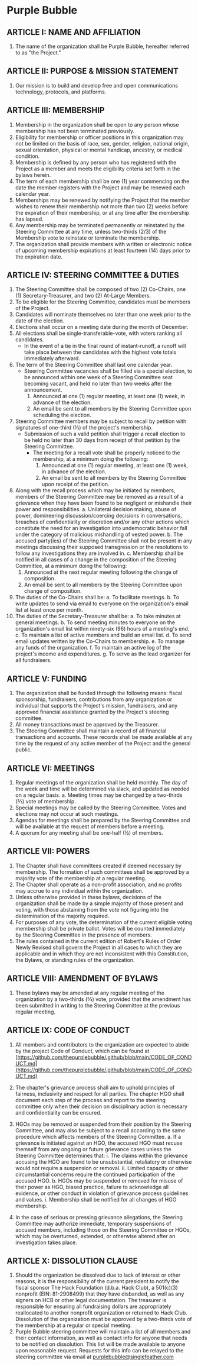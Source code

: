 # Purple Bubble

## ARTICLE I: NAME AND AFFILIATION

1. The name of the organization shall be Purple Bubble, hereafter referred to as "the Project."

## ARTICLE II: PURPOSE & MISSION STATEMENT

1. Our mission is to build and develop free and open communications technology, protocols, and platforms.

## ARTICLE III: MEMBERSHIP

1. Membership in the organization shall be open to any person whose membership has not been terminated previously.
2. Eligibility for membership or officer positions in this organization may not be limited on the basis of race, sex, gender, religion, national origin, sexual orientation, physical or mental handicap, ancestry, or medical condition.
3. Membership is defined by any person who has registered with the Project as a member and meets the eligibility criteria set forth in the bylaws herein.
4. The term of each membership shall be one (1) year commencing on the date the member registers with the Project and may be renewed each calendar year.
5. Memberships may be renewed by notifying the Project that the member wishes to renew their membership not more than two (2) weeks before the expiration of their membership, or at any time after the membership has lapsed.
6. Any membership may be terminated permanently or reinstated by the Steering Committee at any time, unless two-thirds (2/3) of the Membership vote to reinstate or terminate the membership.
7. The organization shall provide members with written or electronic notice of upcoming membership expirations at least fourteen (14) days prior to the expiration date.

## ARTICLE IV: STEERING COMMITTEE & DUTIES

1. The Steering Committee shall be composed of two (2) Co-Chairs, one (1) Secretary-Treasurer, and two (2) At-Large Members.
2. To be eligible for the Steering Committee, candidates must be members of the Project.
3. Candidates will nominate themselves no later than one week prior to the date of the election.
4. Elections shall occur on a meeting date during the month of December.
5. All elections shall be single-transferable-vote, with voters ranking all candidates.
   - In the event of a tie in the final round of instant-runoff, a runoff will take place between the candidates with the highest vote totals immediately afterward.
6. The term of the Steering Committee shall last one calendar year.
   - Steering Committee vacancies shall be filled via a special election, to be announced within one week of a Steering Committee seat becoming vacant, and held no later than two weeks after the announcement.
      1. Announced at one (1) regular meeting, at least one (1) week, in advance of the election.
      2. An email be sent to all members by the Steering Committee upon scheduling the election.
7. Steering Committee members may be subject to recall by petition with signatures of one-third (⅓) of the project's membership.
   - Submission of such a valid petition shall trigger a recall election to be held no later than 30 days from receipt of that petition by the Steering Committee.
      - The meeting for a recall vote shall be properly noticed to the membership, at a minimum doing the following:
         1. Announced at one (1) regular meeting, at least one (1) week, in advance of the election.
         2. An email be sent to all members by the Steering Committee upon receipt of the petition.
8. Along with the recall process which may be initiated by members, members of the Steering Committee may be removed as a result of a grievance when they have been found to be negligent or mishandle their power and responsibilities.
   a. Unilateral decision making, abuse of power, domineering discussion/coercing decisions in conversations, breaches of confidentiality or discretion and/or any other actions which constitute the need for an investigation into undemocratic behavior fall under the category of malicious mishandling of vested power.
   b. The accused party(ies) of the Steering Committee shall not be present in any meetings discussing their supposed transgression or the resolutions to follow any investigations they are involved in.
   c. Membership shall be notified in all cases of a change in the composition of the Steering Committee, at a minimum doing the following:
      1. Announced at the next regular meeting following the change of composition.
      2. An email be sent to all members by the Steering Committee upon change of composition.
9. The duties of the Co-Chairs shall be:
   a. To facilitate meetings.
   b. To write updates to send via email to everyone on the organization's email list at least once per month.
10. The duties of the Secretary-Treasurer shall be:
   a. To take minutes at general meetings.
   b. To send meeting minutes to everyone on the organization's email list within ninety-six (96) hours of a meeting's end.
   c. To maintain a list of active members and build an email list.
   d. To send email updates written by the Co-Chairs to membership.
   e. To manage any funds of the organization.
   f. To maintain an active log of the project's income and expenditures.
   g. To serve as the lead organizer for all fundraisers.

## ARTICLE V: FUNDING

1. The organization shall be funded through the following means: fiscal sponsorship, fundraisers, contributions from any organization or individual that supports the Project's mission, fundraisers, and any approved financial assistance granted by the Project's steering committee.
2. All money transactions must be approved by the Treasurer.
3. The Steering Committee shall maintain a record of all financial transactions and accounts. These records shall be made available at any time by the request of any active member of the Project and the general public.

## ARTICLE VI: MEETINGS

1. Regular meetings of the organization shall be held monthly. The day of the week and time will be determined via slack, and updated as needed on a regular basis.
   a. Meeting times may be changed by a two-thirds (⅔) vote of membership.
2. Special meetings may be called by the Steering Committee. Votes and elections may not occur at such meetings.
3. Agendas for meetings shall be prepared by the Steering Committee and will be available at the request of members before a meeting.
4. A quorum for any meeting shall be one-half (½) of members.

## ARTICLE VII: POWERS

1. The Chapter shall have committees created if deemed necessary by membership. The formation of such committees shall be approved by a majority vote of the membership at a regular meeting.
2. The Chapter shall operate as a non-profit association, and no profits may accrue to any individual within the organization.
3. Unless otherwise provided in these bylaws, decisions of the
   organization shall be made by a simple majority of those present and voting, with those abstaining from the vote not figuring into the determination of the majority required.
4. For purposes of any vote, the determination of the current eligible voting membership shall be private ballot. Votes will be counted immediately by the Steering Committee in the presence of members.
5. The rules contained in the current edition of Robert's Rules of Order Newly Revised shall govern the Project in all cases to which they are applicable and in which they are not inconsistent with this Constitution, the Bylaws, or standing rules of the organization.

## ARTICLE VIII: AMENDMENT OF BYLAWS

1. These bylaws may be amended at any regular meeting of the organization by a two-thirds (⅔) vote, provided that the amendment has been submitted in writing to the Steering Committee at the previous regular meeting.

## ARTICLE IX: CODE OF CONDUCT

1. All members and contributors to the organization are expected to abide by the project Code of Conduct, which can be found at [https://github.com/thepurplebubble/.github/blob/main/CODE_OF_CONDUCT.md](https://github.com/thepurplebubble/.github/blob/main/CODE_OF_CONDUCT.md)

3. The chapter's grievance process shall aim to uphold principles of fairness, inclusivity and respect for all parties. The chapter HGO shall document each step of the process and report to the steering committee only when their decision on disciplinary action is necessary and confidentiality can be ensured.
4. HGOs may be removed or suspended from their position by the Steering Committee, and may also be subject to a recall according to the same procedure which affects members of the Steering Committee.
   a. If a grievance is initiated against an HGO, the accused HGO must recuse themself from any ongoing or future grievance cases unless the Steering Committee determines that:
      i. The claims within the grievance accusing the HGO are found to be unsubstantial, retaliatory or otherwise would not require a suspension or removal.
      ii. Limited capacity or other circumstantial concerns require the continued participation of the accused HGO.
   b. HGOs may be suspended or removed for misuse of their power as HGO, biased practice, failure to acknowledge all evidence, or other conduct in violation of grievance process guidelines and values.
      i. Membership shall be notified for all changes of HGO membership.
5. In the case of serious or pressing grievance allegations, the Steering Committee may authorize immediate, temporary suspensions of accused members, including those on the Steering Committee or HGOs, which may be overturned, extended, or otherwise altered after an investigation takes place.

## ARTICLE X: DISSOLUTION CLAUSE

1. Should the organization be dissolved due to lack of interest or other reasons, it is the responsibility of the current president to notify the fiscal sponsor The Hack Foundation (d.b.a. Hack Club), a 501(c)(3) nonprofit (EIN: 81-2908499) that they have disbanded, as well as any signers on HCB or other legal documentation. The treasurer is responsible for ensuring all fundraising dollars are appropriately reallocated to another nonprofit organization or returned to Hack Club. Dissolution of the organization must be approved by a two-thirds vote of the membership at a regular or special meeting.
2. Purple Bubble steering committee will maintain a list of all members and their contact information, as well as contact info for anyone that needs to be notified on dissolution. This list will be made available to anyone upon reasonable request. Requests for this info can be relayed to the steering committee via email at [purplebubble@singlefeather.com](mailto:purplebubble@singlefeather.com)
